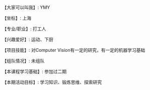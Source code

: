 【大家可以叫我】: YMY

【坐标】: 上海

【专业/职业】: 打工人

【兴趣爱好】: 运动、下厨

【项目技能】: 对Computer Vision有一定的研究，有一定的机器学习基础

【组队情况】: 未组队

【本课程学习基础】: 参加过二期

【本期活动目标】: 学习知识、锻炼思维、探索研究
